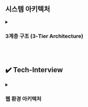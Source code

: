 ## 시스템 아키텍처

<details>
  <summary><h3>3계층 구조 (3-Tier Architecture)</h3></summary>
  <ul>
    <li><strong>3계층 구조란?</strong></li>
    플랫폼을 세 가지 계층으로 나누어 논리적 또는 물리적으로 분리하여 구축 및 운영하는 아키텍처
    <br><br>
    예를 들어 웹 서비스를 운영할 때, 서버 한 대에 모든 기능을 통합하는 대신<br> 
    <strong>데이터 계층, 애플리케이션 계층, 프레젠테이션 계층</strong><br>
    으로 분리해 각각 독립적으로 관리한다.
    <br><br>
    3계층 외에도 2계층, 4계층 등 다양한 구조로 나눌 수 있으며, 이를 <strong>다층 구조(Multi-tier Architecture)</strong>라고 한다.
    <br><br>
    <li><strong>프레젠테이션 계층</strong></li>
    사용자와 직접 상호작용하는 계층. UI와 사용자 요청 전달 및 결과 표시<br>
    ex) React, HTML/CSS, Android 앱
    <li><strong>애플리케이션 계층</strong></li>
    비즈니스 로직 처리, 사용자 요청을 처리, DB와 연동
    ex) Python, Node.js, Java 서버
    <li><strong>데이터 계층</strong></li>
    데이터 저장, 조회, 수정 등의 기능을 담당<br>
    ex) MySQL, PostgreSQL, MongoDB

<br><br>

<li>
  <em>※ 추가) 2-tier, n-tier 구조와의 차이</em>
</li>

  </ul>
</details>
<br><br>

## ✔️ Tech-Interview

<details>
  <summary><h3>웹 환경 아키텍처</h3></summary>
  <ul>
    <li>
        <p><strong>Q1. 다양한 클라이언트 디바이스(웹, 모바일, 태블릿)에서 서버를 호출할 때, 일반적인 3-Tier 환경에서 동작하는 전반적인 프로세스를 설명해주세요.</strong></p>
        <p>A. 
            사용자는 프레젠테이션 계층(웹 브라우저, 모바일 앱 등)을 통해 요청을 보냅니다. 이 요청은 애플리케이션 계층(Web 서버, API 서버 등)으로 전달되어 비즈니스 로직이 처리되고, 필요한 경우 데이터 계층(DB 서버)에서 데이터를 읽거나 저장합니다. 처리된 결과는 다시 애플리케이션 계층을 통해 프레젠테이션 계층으로 전달되어 사용자에게 응답됩니다.
            <br>
            + DNS, L7의 역할, LB 등의 역할 추가
            + 방화벽, CDN, DB의 리플리케이션 정도 설명 추가
        </p>
    </li>
    <li>
      <p><strong>Q2. 그 중 특정 디바이스 혹은 메뉴의 트래픽이 월등히 높아 서버에 부하가 많이 걸릴 경우, 아키텍처를 어떻게 구성 또는 변경해야 할까요?</strong></p>
      <p>질문의 의도: 점진적인 구조적 개선을 고민해보았는지, 데이터 및 트래픽의 부하 분산에 대해서 알고 있는지 물어보기 위함</p>
      <p>A. 병목 지점을 파악해서 서버를 늘리거나 DB의 수행 속도를 개선해야 한다. 정도의 답변은 아쉬움.
      </p>
    </li>

  </ul>
</details>
